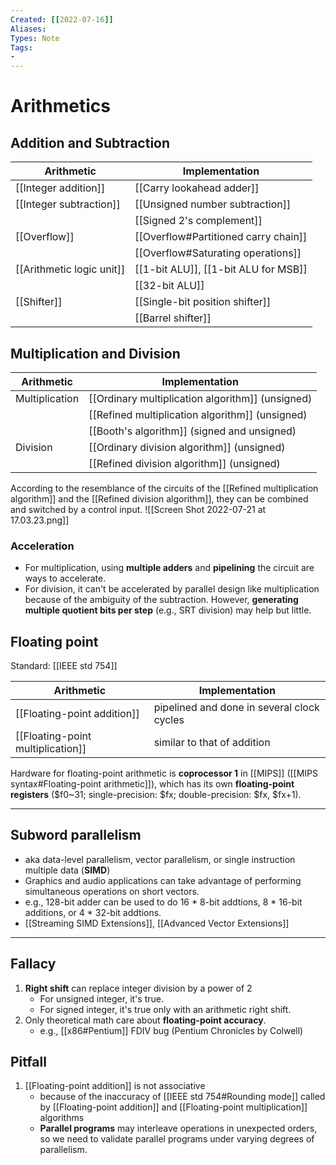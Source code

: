 ```yaml
---
Created: [[2022-07-16]]
Aliases: 
Types: Note
Tags: 
- 
---
```

# Arithmetics
## Addition and Subtraction
| Arithmetic                | Implementation                       |
| ------------------------- | ------------------------------------ |
| [[Integer addition]]      | [[Carry lookahead adder]]           |
| [[Integer subtraction]]   | [[Unsigned number subtraction]]      |
|                           | [[Signed 2's complement]]            |
| [[Overflow]]              | [[Overflow#Partitioned carry chain]] |
|                           | [[Overflow#Saturating operations]]   |
| [[Arithmetic logic unit]] | [[1-bit ALU]], [[1-bit ALU for MSB]] |
|                           | [[32-bit ALU]]                       |
| [[Shifter]]               | [[Single-bit position shifter]]      |
|                           | [[Barrel shifter]]                   |

## Multiplication and Division
| Arithmetic     | Implementation                                   |
| -------------- | ------------------------------------------------ |
| Multiplication | [[Ordinary multiplication algorithm]] (unsigned) |
|                | [[Refined multiplication algorithm]] (unsigned)  |
|                | [[Booth's algorithm]] (signed and unsigned)      |
| Division       | [[Ordinary division algorithm]] (unsigned)       |
|                | [[Refined division algorithm]] (unsigned)        |

According to the resemblance of the circuits of the [[Refined multiplication algorithm]] and the [[Refined division algorithm]], they can be combined and switched by a control input. 
![[Screen Shot 2022-07-21 at 17.03.23.png]]

### Acceleration
- For multiplication, using **multiple adders** and **pipelining** the circuit are ways to accelerate. 
- For division, it can't be accelerated by parallel design like multiplication because of the ambiguity of the subtraction. However, **generating multiple quotient bits per step** (e.g., SRT division) may help but little. 

## Floating point
Standard: [[IEEE std 754]]

| Arithmetic                        | Implementation                              |
| --------------------------------- | ------------------------------------------- |
| [[Floating-point addition]]       |pipelined and done in several clock cycles |
| [[Floating-point multiplication]] | similar to that of addition                                            |

Hardware for floating-point arithmetic is **coprocessor 1** in [[MIPS]] ([[MIPS syntax#Floating-point arithmetic]]), which has its own **floating-point registers** ($f0~31; single-precision: $fx; double-precision: $fx, $fx+1). 

---

## Subword parallelism
- aka data-level parallelism, vector parallelism, or single instruction multiple data (**SIMD**)
- Graphics and audio applications can take advantage of performing simultaneous operations on short vectors. 
- e.g., 128-bit adder can be used to do 16 * 8-bit addtions, 8 * 16-bit additions, or 4 * 32-bit addtions. 
- [[Streaming SIMD Extensions]], [[Advanced Vector Extensions]]

---

## Fallacy
1. **Right shift** can replace integer division by a power of 2
   - For unsigned integer, it's true. 
   - For signed integer, it's true only with an arithmetic right shift. 
2. Only theoretical math care about **floating-point accuracy**. 
   - e.g., [[x86#Pentium]] FDIV bug (Pentium Chronicles by Colwell)

## Pitfall
1. [[Floating-point addition]] is not associative
   - because of the inaccuracy of [[IEEE std 754#Rounding mode]] called by [[Floating-point addition]] and [[Floating-point multiplication]] algorithms
   - **Parallel programs** may interleave operations in unexpected orders, so we need to validate parallel programs under varying degrees of parallelism. 

